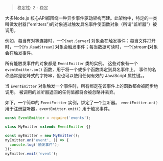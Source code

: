 
<!--introduced_in=v0.10.0-->

> 稳定性: 2 - 稳定

<!--type=module-->

大多Node.js 核心API都围绕一种异步事件驱动架构而建。此架构中，特定的一类叫做发射器("emitters")的对象通过触发具名事件使函数对象（所谓"监听器"）被调用。

例如，每当有对等连接时，一个[`net.Server`] 对象会在触发事件；每当文件打开时，一个[`fs.ReadStream`] 对象会触发事件；每当数据可读时，一个[stream]对象会在触发事件。

所有能触发事件的对象都是 `EventEmitter` 类的实例。
这些对象有一个 `eventEmitter.on()` 函数，用于将一个或多个函数绑定到具名事件上。
事件的名称通常是驼峰式的字符串，但也可以使用任何有效的 JavaScript 属性键。。

当 `EventEmitter` 对象触发一个事件时，所有绑定在该事件上的函数都会被同步地调用。
被调用的监听器返回的任何值都将会被忽略并丢弃。

如下，一个简单的 `EventEmitter` 实例，绑定了一个监听器。
`eventEmitter.on()` 用于注册监听器，`eventEmitter.emit()` 用于触发事件。

```js
const EventEmitter = require('events');

class MyEmitter extends EventEmitter {}

const myEmitter = new MyEmitter();
myEmitter.on('event', () => {
  console.log('触发事件');
});
myEmitter.emit('event');
```

